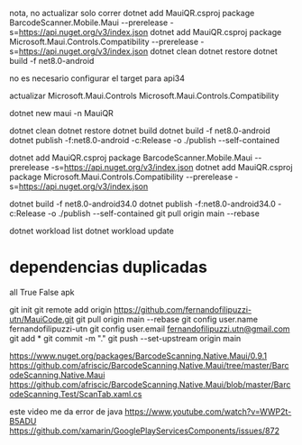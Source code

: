 ﻿nota, no actualizar solo correr 
dotnet add MauiQR.csproj package BarcodeScanner.Mobile.Maui --prerelease -s=https://api.nuget.org/v3/index.json
dotnet add MauiQR.csproj package Microsoft.Maui.Controls.Compatibility --prerelease -s=https://api.nuget.org/v3/index.json
dotnet clean
dotnet restore
dotnet build -f net8.0-android

no es necesario configurar el target para api34


actualizar
Microsoft.Maui.Controls
Microsoft.Maui.Controls.Compatibility

dotnet new maui -n MauiQR

dotnet clean
dotnet restore
dotnet build
dotnet build -f net8.0-android
dotnet publish -f:net8.0-android -c:Release -o ./publish --self-contained

dotnet add MauiQR.csproj package BarcodeScanner.Mobile.Maui --prerelease -s=https://api.nuget.org/v3/index.json
dotnet add MauiQR.csproj package Microsoft.Maui.Controls.Compatibility --prerelease -s=https://api.nuget.org/v3/index.json


dotnet build -f net8.0-android34.0
dotnet publish -f:net8.0-android34.0 -c:Release -o ./publish --self-contained
git pull origin main --rebase

dotnet workload list
dotnet workload update

# dependencias duplicadas
<PackageReference Include="SomePackage">
    <ExcludeAssets>all</ExcludeAssets>
</PackageReference>


<PropertyGroup Condition="'$(Configuration)|$(TargetFramework)|$(Platform)'=='Debug|net8.0-android34.0|AnyCPU'">
  <AndroidUseAapt2>True</AndroidUseAapt2>
  <AndroidCreatePackagePerAbi>False</AndroidCreatePackagePerAbi>
  <AndroidPackageFormat>apk</AndroidPackageFormat>
</PropertyGroup>


git init 
git remote add origin https://github.com/fernandofilipuzzi-utn/MauiCode.git
git pull origin main --rebase
git config user.name fernandofilipuzzi-utn
git config user.email fernandofilipuzzi.utn@gmail.com
git add *
git commit -m "."
git push --set-upstream origin main


https://www.nuget.org/packages/BarcodeScanning.Native.Maui/0.9.1
https://github.com/afriscic/BarcodeScanning.Native.Maui/tree/master/BarcodeScanning.Native.Maui
https://github.com/afriscic/BarcodeScanning.Native.Maui/blob/master/BarcodeScanning.Test/ScanTab.xaml.cs


este video me da error de java
https://www.youtube.com/watch?v=WWP2t-B5ADU
https://github.com/xamarin/GooglePlayServicesComponents/issues/872